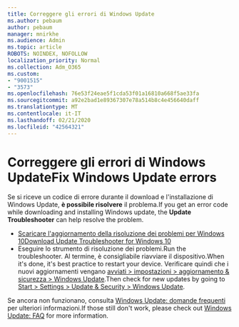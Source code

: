 ```yaml
---
title: Correggere gli errori di Windows Update
ms.author: pebaum
author: pebaum
manager: mnirkhe
ms.audience: Admin
ms.topic: article
ROBOTS: NOINDEX, NOFOLLOW
localization_priority: Normal
ms.collection: Adm_O365
ms.custom:
- "9001515"
- "3573"
ms.openlocfilehash: 76e53f24eae5f1cda53f01a16810a668f5ae33fa
ms.sourcegitcommit: a92e2bad1e89367307e78a514b8c4e456640daff
ms.translationtype: MT
ms.contentlocale: it-IT
ms.lasthandoff: 02/21/2020
ms.locfileid: "42564321"
---
```

# <a name="fix-windows-update-errors"></a><span data-ttu-id="5cc4b-102">Correggere gli errori di Windows Update</span><span class="sxs-lookup"><span data-stu-id="5cc4b-102">Fix Windows Update errors</span></span>

<span data-ttu-id="5cc4b-103">Se si riceve un codice di errore durante il download e l'installazione di Windows Update, **è possibile risolvere** il problema.</span><span class="sxs-lookup"><span data-stu-id="5cc4b-103">If you get an error code while downloading and installing Windows update, the **Update Troubleshooter** can help resolve the problem.</span></span>

- [<span data-ttu-id="5cc4b-104">Scaricare l'aggiornamento della risoluzione dei problemi per Windows 10</span><span class="sxs-lookup"><span data-stu-id="5cc4b-104">Download Update Troubleshooter for Windows 10</span></span>](https://support.microsoft.com/en-us/help/4027322/windows-update-troubleshooter)
- <span data-ttu-id="5cc4b-105">Eseguire lo strumento di risoluzione dei problemi.</span><span class="sxs-lookup"><span data-stu-id="5cc4b-105">Run the troubleshooter.</span></span> <span data-ttu-id="5cc4b-106">Al termine, è consigliabile riavviare il dispositivo.</span><span class="sxs-lookup"><span data-stu-id="5cc4b-106">When it's done, it's best practice to restart your device.</span></span> <span data-ttu-id="5cc4b-107">Verificare quindi che i nuovi aggiornamenti vengano [avviati > impostazioni > aggiornamento & sicurezza > Windows Update](ms-settings:windowsupdate).</span><span class="sxs-lookup"><span data-stu-id="5cc4b-107">Then check for new updates by going to [Start > Settings > Update & Security > Windows Update](ms-settings:windowsupdate).</span></span>

<span data-ttu-id="5cc4b-108">Se ancora non funzionano, consulta [Windows Update: domande frequenti](https://support.microsoft.com/help/12373/windows-update-faq) per ulteriori informazioni.</span><span class="sxs-lookup"><span data-stu-id="5cc4b-108">If those still don't work, please check out [Windows Update: FAQ](https://support.microsoft.com/help/12373/windows-update-faq) for more information.</span></span>
